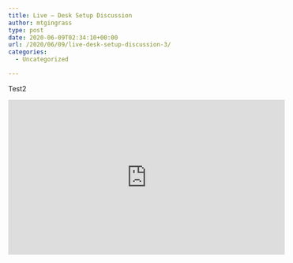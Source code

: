```yaml
---
title: Live – Desk Setup Discussion
author: mtgingrass
type: post
date: 2020-06-09T02:34:10+00:00
url: /2020/06/09/live-desk-setup-discussion-3/
categories:
  - Uncategorized

---
```



Test2

<iframe width="560" height="315" src="http://www.youtube.com/embed/DkWw5xgF0Ns?rel=0" frameborder="0" allowfullscreen></iframe>